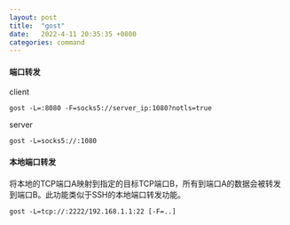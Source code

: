 ```yaml
---
layout: post
title:  "gost"
date:   2022-4-11 20:35:35 +0800
categories: command
---
```


#### 端口转发
client
```
gost -L=:8080 -F=socks5://server_ip:1080?notls=true
```

server
```
gost -L=socks5://:1080
```

#### 本地端口转发
将本地的TCP端口A映射到指定的目标TCP端口B，所有到端口A的数据会被转发到端口B。此功能类似于SSH的本地端口转发功能。
```
gost -L=tcp://:2222/192.168.1.1:22 [-F=..]
```